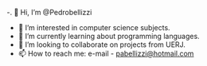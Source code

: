  -. 👋 Hi, I’m @Pedrobellizzi
-  👀 I’m interested in computer science subjects.
- 🌱 I’m currently learning about programming languages.
- 💞️ I’m looking to collaborate on projects from UERJ.
- 📫 How to reach me: e-mail - pabellizzi@hotmail.com

